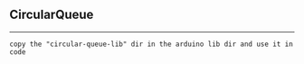 ## CircularQueue

----

```
copy the "circular-queue-lib" dir in the arduino lib dir and use it in code

```